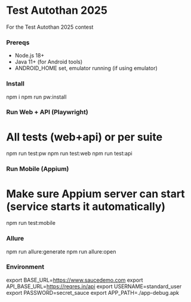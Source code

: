 # Test Autothan 2025
For the Test Autothan 2025 contest

### Prereqs
- Node.js 18+
- Java 11+ (for Android tools)
- ANDROID_HOME set, emulator running (if using emulator)

### Install
npm i
npm run pw:install

### Run Web + API (Playwright)
# All tests (web+api) or per suite
npm run test:pw
npm run test:web
npm run test:api

### Run Mobile (Appium)
# Make sure Appium server can start (service starts it automatically)
npm run test:mobile

### Allure
npm run allure:generate
npm run allure:open

### Environment
export BASE_URL=https://www.saucedemo.com
export API_BASE_URL=https://reqres.in/api
export USERNAME=standard_user
export PASSWORD=secret_sauce
export APP_PATH=./app-debug.apk

